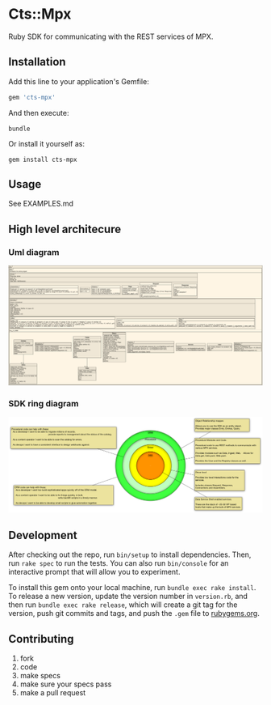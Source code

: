 # Cts::Mpx

Ruby SDK for communicating with the REST services of MPX.

## Installation

Add this line to your application's Gemfile:

```ruby
gem 'cts-mpx'
```

And then execute:

    bundle

Or install it yourself as:

    gem install cts-mpx

## Usage

See EXAMPLES.md


## High level architecure

### Uml diagram

![sdk uml](sdk-uml.png)

### SDK ring diagram

![sdk ring diagram](sdk-ring-diagram.png)

## Development

After checking out the repo, run `bin/setup` to install dependencies. Then, run `rake spec` to run the tests. You can also run `bin/console` for an interactive prompt that will allow you to experiment.

To install this gem onto your local machine, run `bundle exec rake install`. To release a new version, update the version number in `version.rb`, and then run `bundle exec rake release`, which will create a git tag for the version, push git commits and tags, and push the `.gem` file to [rubygems.org](https://rubygems.org).

## Contributing

1) fork
2) code
3) make specs
4) make sure your specs pass
5) make a pull request